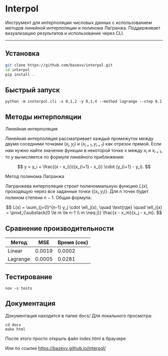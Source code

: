 # Interpol

Инструмент для интерполяции числовых данных с использованием методов линейной интерполяции и полинома Лагранжа. Поддерживает визуализацию результатов и использование через CLI.

---

## Установка

```bash
git clone https://github.com/bazevv/interpol.git
cd interpol
pip install .
```

## Быстрый запуск
```
python -m innterpol.cli -x 0,1,2 -y 0,1,4 --method lagrange --step 0.1
```

## Методы интерполяции

Линейная интерполяция

Линейная интерполяция рассматривает каждый промежуток между двумя соседними точками $(x_i, y_i)$ и $(x_{i+1}, y_{i+1})$ как отрезок прямой. Если нам нужно найти значение функции в некоторой точке $x$ между $x_i$ и $x_{i+1}$, то $y$ вычисляется по формуле линейного приближения:

$$
y = y_i + \frac{(x - x_i)}{(x_{i+1} - x_i)} \cdot (y_{i+1} - y_i).
$$

Метод полинома Лагранжа

Лагранжева интерполяция строит полиномиальную функцию $L(x)$, проходящую через все заданные точки $\{(x_i, y_i)\}$. Для $n$ точек будет полином степени $n-1$. Общая формула:

$$
L(x) = \sum_{j=0}^{n-1} y_j \cdot \ell_j(x),
\quad
\text{где}
\quad
\ell_j(x) = \prod_{\substack{0 \le m \le n-1 \\ m \neq j}} 
\frac{x - x_m}{x_j - x_m}.
$$

## Сравнение производительности
| Метод       | MSE    | Время (сек) |
|-------------|--------|-------------|
| Linear      | 0.0019 | 0.0002      |
| Lagrange    | 0.0005 | 0.0281      |

## Тестирование

```
nox -s tests
```

## Документация 

Документация находится в папке docs/
Для локального просмотра:

```
cd docs
make html
```

После этого просто открыть файл index.html в браузере

Или по ссылке https://bazevv.github.io/interpol/